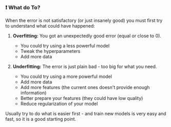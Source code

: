 ### ❗ What do To?
When the error is not satisfactory (or just insanely good) you must first try to understand what could have happened:

1. **Overfitting:** You got an unexpectedly good error (equal or close to 0).
	* You could try using a less powerful model
	* Tweak the hyperparameters
	* Add more data

2. **Underfitting:** The error is just plain bad - too big for what you need. 
	* You could try using a more powerful model
	* Add more data
	* Add more features (the current ones doesn't provide enough information)
	* Better prepare your features (they could have low quality)
	* Reduce regularization of your model

Usually try to do what is easier first - and train new models is very easy and fast, so it is a good starting point. 